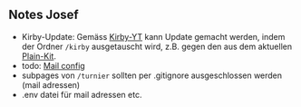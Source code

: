 ## Notes Josef

- Kirby-Update: Gemäss [Kirby-YT](https://youtu.be/lLQZd64uvPs?si=-g7lFIqJWn64ZaXe&t=147) kann Update gemacht werden, indem der Ordner `/kirby` ausgetauscht wird, z.B. gegen den aus dem aktuellen [Plain-Kit](https://getkirby.com/try).
- todo: [Mail config](https://getkirby.com/docs/guide/emails#transport-configuration)
- subpages von `/turnier` sollten per .gitignore ausgeschlossen werden (mail adressen)
- .env datei für mail adressen etc.

